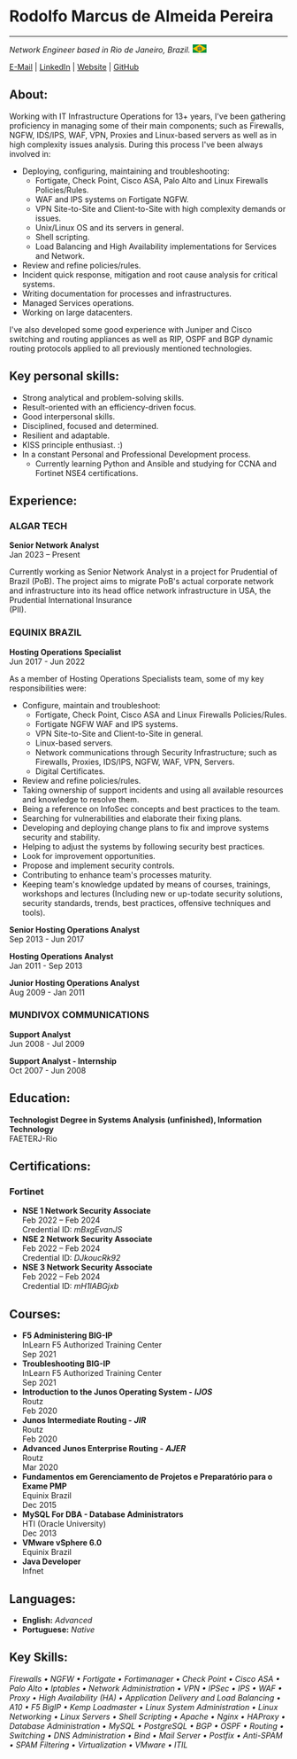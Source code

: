 # Rodolfo Marcus de Almeida Pereira  
  
---  
  
*Network Engineer based in Rio de Janeiro, Brazil.* ![Ave Imperio!](img/imperio-03.png "Ave Imperio!")  
  
  
[E-Mail][1] \| [LinkedIn][2] \| [Website][3] \| [GitHub][4]  
  
## About:  
  
Working with IT Infrastructure Operations for 13+ years, I've been gathering proficiency in managing some of their main components; such as Firewalls, NGFW, IDS/IPS, WAF, VPN, Proxies and Linux-based servers as well as in high complexity issues analysis. During this process I've been always involved in:  
  
- Deploying, configuring, maintaining and troubleshooting:  
    - Fortigate, Check Point, Cisco ASA, Palo Alto and Linux Firewalls Policies/Rules.  
    - WAF and IPS systems on Fortigate NGFW.  
    - VPN Site-to-Site and Client-to-Site with high complexity demands or issues.  
    - Unix/Linux OS and its servers in general.  
    - Shell scripting.  
    - Load Balancing and High Availability implementations for Services and Network.  
- Review and refine policies/rules.  
- Incident quick response, mitigation and root cause analysis for critical systems.  
- Writing documentation for processes and infrastructures.  
- Managed Services operations.  
- Working on large datacenters.  
  
I've also developed some good experience with Juniper and Cisco switching and routing appliances as well as RIP, OSPF and BGP dynamic routing protocols applied to all previously mentioned technologies.  
  
## Key personal skills:  
  
- Strong analytical and problem-solving skills.  
- Result-oriented with an efficiency-driven focus.  
- Good interpersonal skills.  
- Disciplined, focused and determined.  
- Resilient and adaptable.  
- KISS principle enthusiast. :)  
- In a constant Personal and Professional Development process.  
    - Currently learning Python and Ansible and studying for CCNA and Fortinet NSE4 certifications.  
  
## Experience:  
  
### ALGAR TECH  
  
**Senior Network Analyst**  
Jan 2023 – Present  
  
Currently working as Senior Network Analyst in a project for Prudential of Brazil (PoB). The project aims to migrate PoB's actual corporate network and infrastructure into its head office network infrastructure in USA, the Prudential International Insurance  
(PII).  
  
### EQUINIX BRAZIL  
  
**Hosting Operations Specialist**  
Jun 2017 - Jun 2022  
  
As a member of Hosting Operations Specialists team, some of my key responsibilities were:  
  
- Configure, maintain and troubleshoot:  
    - Fortigate, Check Point, Cisco ASA and Linux Firewalls Policies/Rules.  
    - Fortigate NGFW WAF and IPS systems.  
    - VPN Site-to-Site and Client-to-Site in general.  
    - Linux-based servers.  
    - Network communications through Security Infrastructure; such as Firewalls, Proxies, IDS/IPS, NGFW, WAF, VPN, Servers.  
    - Digital Certificates.  
- Review and refine policies/rules.  
- Taking ownership of support incidents and using all available resources and knowledge to resolve them.  
- Being a reference on InfoSec concepts and best practices to the team.  
- Searching for vulnerabilities and elaborate their fixing plans.  
- Developing and deploying change plans to fix and improve systems security and stability.  
- Helping to adjust the systems by following security best practices.  
- Look for improvement opportunities.  
- Propose and implement security controls.  
- Contributing to enhance team's processes maturity.  
- Keeping team's knowledge updated by means of courses, trainings, workshops and lectures (Including new or up-todate security solutions, security standards, trends, best practices, offensive techniques and tools).  
  
[//]: # "- **_Technologies used:_**"  
[//]: # "Verificar a possibilidade de aproveitamento do campo acima."  
  
**Senior Hosting Operations Analyst**  
Sep 2013 - Jun 2017  
  
**Hosting Operations Analyst**  
Jan 2011 - Sep 2013  
  
**Junior Hosting Operations Analyst**  
Aug 2009 - Jan 2011  
  
### MUNDIVOX COMMUNICATIONS  
  
**Support Analyst**  
Jun 2008 - Jul 2009  
  
**Support Analyst - Internship**  
Oct 2007 - Jun 2008  
  
## Education:  
  
**Technologist Degree in Systems Analysis (unfinished), Information Technology**  
FAETERJ-Rio  
  
## Certifications:  
  
### Fortinet  
  
- **NSE 1 Network Security Associate**  
Feb 2022 – Feb 2024  
Credential ID: *mBxgEvanJS*  
- **NSE 2 Network Security Associate**  
Feb 2022 – Feb 2024  
Credential ID: *DJkoucRk92*  
- **NSE 3 Network Security Associate**  
Feb 2022 – Feb 2024  
Credential ID: *mH1lABGjxb*  
  
## Courses:  
  
- **F5 Administering BIG-IP**  
InLearn F5 Authorized Training Center  
Sep 2021  
- **Troubleshooting BIG-IP**  
InLearn F5 Authorized Training Center  
Sep 2021  
- **Introduction to the Junos Operating System -** ***IJOS***  
Routz  
Feb 2020  
- **Junos Intermediate Routing -** ***JIR***  
Routz  
Feb 2020  
- **Advanced Junos Enterprise Routing -** ***AJER***  
Routz  
Mar 2020  
- **Fundamentos em Gerenciamento de Projetos e Preparatório para o Exame PMP**  
Equinix Brazil  
Dec 2015  
- **MySQL For DBA - Database Administrators**  
HTI (Oracle University)  
Dec 2013  
- **VMware vSphere 6.0**  
Equinix Brazil  
- **Java Developer**  
Infnet  
  
## Languages:  
  
- **English:** *Advanced*  
- **Portuguese:** *Native*  
  
## Key Skills:  
  
*Firewalls • NGFW • Fortigate • Fortimanager • Check Point • Cisco ASA • Palo Alto • Iptables • Network Administration • VPN • IPSec • IPS • WAF • Proxy • High Availability (HA) • Application Delivery and Load Balancing • A10 • F5 BigIP • Kemp Loadmaster • Linux System Administration • Linux Networking • Linux Servers • Shell Scripting • Apache • Nginx • HAProxy • Database Administration • MySQL • PostgreSQL • BGP • OSPF • Routing • Switching • DNS Administration • Bind • Mail Server • Postfix • Anti-SPAM • SPAM Filtering • Virtualization • VMware • ITIL*  
  
[1]: <mailto:unsure_drinking221@simplelogin.com> "E-Mail"  
[2]: <https://www.linkedin.com/in/rodolfo-pereira-290401258/> "LinkedIn"  
[3]: <https://resume.rudwolf.net/> "Website"  
[4]: <https://github.com/RudWolf69/> "GitHub"  
  